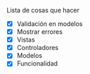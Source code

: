 Lista de cosas que hacer
* [x] Validación en modelos
* [x] Mostrar errores
* [x] Vistas
* [x] Controladores
* [x] Modelos
* [x] Funcionalidad
